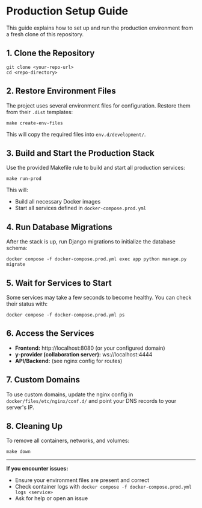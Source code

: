 # Production Setup Guide

This guide explains how to set up and run the production environment from a fresh clone of this repository.

## 1. Clone the Repository

```
git clone <your-repo-url>
cd <repo-directory>
```

## 2. Restore Environment Files

The project uses several environment files for configuration. Restore them from their `.dist` templates:

```
make create-env-files
```

This will copy the required files into `env.d/development/`.

## 3. Build and Start the Production Stack

Use the provided Makefile rule to build and start all production services:

```
make run-prod
```

This will:
- Build all necessary Docker images
- Start all services defined in `docker-compose.prod.yml`

## 4. Run Database Migrations

After the stack is up, run Django migrations to initialize the database schema:

```
docker compose -f docker-compose.prod.yml exec app python manage.py migrate
```

## 5. Wait for Services to Start

Some services may take a few seconds to become healthy. You can check their status with:

```
docker compose -f docker-compose.prod.yml ps
```

## 6. Access the Services

- **Frontend:** http://localhost:8080 (or your configured domain)
- **y-provider (collaboration server):** ws://localhost:4444
- **API/Backend:** (see nginx config for routes)

## 7. Custom Domains

To use custom domains, update the nginx config in `docker/files/etc/nginx/conf.d/` and point your DNS records to your server's IP.

## 8. Cleaning Up

To remove all containers, networks, and volumes:

```
make down
```

---

**If you encounter issues:**
- Ensure your environment files are present and correct
- Check container logs with `docker compose -f docker-compose.prod.yml logs <service>`
- Ask for help or open an issue 